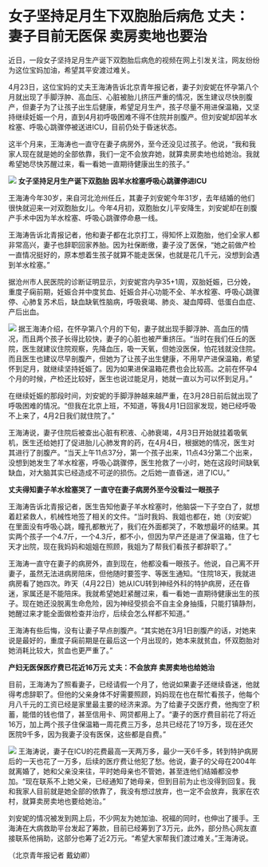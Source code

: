 # 女子坚持足月生下双胞胎后病危 丈夫：妻子目前无医保 卖房卖地也要治

近日，一段女子坚持足月生产诞下双胞胎后病危的视频在网上引发关注，网友纷纷为这位宝妈加油，希望其平安渡过难关。

4月23日，这位宝妈的丈夫王海涛告诉北京青年报记者，妻子刘安妮在怀孕第八个月就出现了手脚浮肿、高血压、心脏被胎儿挤压严重的情况，医生建议尽快剖腹产，但妻子为了让孩子出生后健康，希望足月生产，孩子尽量不用进保温箱，又坚持继续妊娠一个月，直到4月初呼吸困难不得不住院并剖腹产。但刘安妮却因羊水栓塞、呼吸心跳骤停被送进ICU，目前仍处于昏迷状态。

这半个月来，王海涛也一直守在妻子病房外，至今还没见过孩子。他说，“我和我家人现在就是她的全部依靠，我们一定不会放弃她，就算卖房卖地也给她治。我就希望她尽快苏醒过来，看一看她一直期待健康出生的孩子。”

![](https://inews.gtimg.com/om_bt/OlUS2Cy64WT6ANYXrClF34YdI7N3sC37vu_NXJw0grVnsAA/1000)
**女子坚持足月生产诞下双胞胎 因羊水栓塞呼吸心跳骤停进ICU**

王海涛今年30岁，来自河北沧州任丘，其妻子刘安妮今年31岁，去年结婚的他们很快就迎来一对双胞胎女儿。今年4月初，双胞胎女儿平安降生，刘安妮却在剖腹产手术中因为羊水栓塞、呼吸心跳骤停命悬一线。

王海涛告诉北青报记者，他和妻子都在北京打工，得知怀上双胞胎，他们全家人都非常高兴，妻子也辞职回家养胎。因为社保断缴，妻子没了医保，“她之前做产检一直情况挺好的，原本想着生孩子就算不能走医保，也就是花几千元，没想到会遇到羊水栓塞。”

据沧州市人民医院的诊断证明显示，刘安妮宫内孕35+1周，双胎妊娠，已分娩，重度子痫前期，妊娠合并中度贫血、妊娠合并心功能不全、羊水栓塞、呼吸心跳骤停、心肺复苏术后，缺血缺氧性脑病，呼吸衰竭、肺炎、凝血障碍、低蛋白血症、产后出血。

![](https://inews.gtimg.com/om_bt/Oa8AoJLBdb_b7AiNcg9NB7f9cHKOJ1sFMI-D0T52uhor8AA/1000)
据王海涛介绍，在怀孕第八个月的下旬，妻子就出现手脚浮肿、高血压的情况，而且两个孩子长得比较快，妻子的心脏也被严重挤压。“当时在我们任丘的医院，医生就建议住院观察，先降血压，吸一天氧，但她没医保，怕花钱就没住院。而且医生也建议尽早剖腹产，但她为了让孩子出生健康，不用早产进保温箱，希望怀到足月，就继续坚持妊娠了。因为如果进保温箱花费也会比较高。之前在怀孕4个月的时候，产检还比较好，医生也说过能足月，她就一直以为可以怀到足月。”

在继续妊娠的那段时间，刘安妮的手脚浮肿越来越严重，在3月28日前后就出现了呼吸困难的情况。“但我在北京上班，不知道，等我4月1日回家发现，她已经呼吸不上来了，4月2日我们就住院了。”

王海涛说，妻子住院后被查出心脏有积液、心肺衰竭，4月3日开始就挂着吸氧机，医生还给她打了促进胎儿心肺发育的药，在4月4日，根据她的情况，医生对其进行了剖腹产。“当天上午11点37分，第一个孩子出来，11点43分第二个出来，没想到她发生了羊水栓塞，呼吸心跳骤停，医生抢救了一小时，她在这段时间缺氧缺血，对大脑其实已经造成不可逆的损伤。之后她一直昏迷，进了ICU。”

**丈夫得知妻子羊水栓塞哭了 一直守在妻子病房外至今没看过一眼孩子**

王海涛告诉北青报记者，医生告知他妻子羊水栓塞时，他脑袋一下子空白了，就想着赶紧救人，机械性地签了相关的文件。“当时我妈、我姐也都在，她（刘安妮）在里面没有呼吸心跳，瞳孔都散光了，我们在外面都哭了，不敢想最坏的结果。其实两个孩子一个4.7斤，一个4.3斤，都不小，但因为早产还是进了保温箱，住了七天才出院，现在我妈妈和姐姐在照顾，我姐为了帮我们看孩子都辞职了。”

王海涛一直守在妻子的病房外，直到现在，他都没看一眼孩子。他说，自己离不开妻子，虽然无法进病房陪床，但他随时要签字、等医生通知。“住院18天，我就进病房看了她四次。昨天（4月22日）她从ICU转到神经外科的特护病房，还在昏迷，家属还是不能陪床。我就希望她赶紧醒过来，看一看她一直期待健康出生的孩子。现在她还没脱离生命危险，因为神经受损会不自主全身抽搐，只能打镇静剂，她醒过来才能全面做检查并治疗，后续会怎么样都不知道。”

王海涛有些后悔，没有让妻子早点剖腹产。“其实她在3月1日剖腹产的话，对她来说是最好的，重度子痫前期是在最后这一个月出现的，她本来就贫血，怀双胞胎对她消耗比较大，贫血也更严重了。”

**产妇无医保医疗费已花近16万元 丈夫：不会放弃 卖房卖地也给她治**

目前，王海涛为了照看妻子，已经请假一个月了，他说如果妻子还继续昏迷，他就得考虑辞职了。但他的父亲身体不好需要照顾，妈妈现在也在帮忙看孩子，他每个月八千元的工资已经是家里最主要的经济来源。为了给妻子交医疗费，他掏空了积蓄，能借的钱也借了，甚至信用卡、网贷都用上了。“妻子的医疗费目前花了将近16万，加上两个孩子住保温箱一周花费三万多，总共已经花了19万多，现在还欠医院9千多，因为我妻子没有医保，这些都是自费。”

![](https://inews.gtimg.com/om_bt/OGYFj1XuS0UDVtprsRR-FNY1c1dCDjZJWI8XZySp7MgSMAA/1000)
王海涛说，妻子在ICU的花费最高一天两万多，最少一天6千多，转到特护病房后的一天也花了一万多，后续的医疗费让他犯了愁。他说，妻子的父母在2004年就离婚了，她和父亲没来往，平时她母亲也不管她，甚至连他们结婚都没参加。“现在联系不上她父亲，已经通知了她母亲，但到目前为止也没得到回复。我和我家人目前就是她全部的依靠了，我没有想过放弃，也一定不会放弃，我家在农村，就算卖房卖地也要给她治。”

刘安妮的情况被发到网上后，不少网友为她加油、祝福的同时，也伸出了援手。王海涛在大病救助平台发起了筹款，目前已经筹到了3万元，此外，部分热心网友直接联系他捐助，这部分也筹了近2万元。“希望大家帮我们渡过难关。”王海涛说。

（北京青年报记者 戴幼卿）

